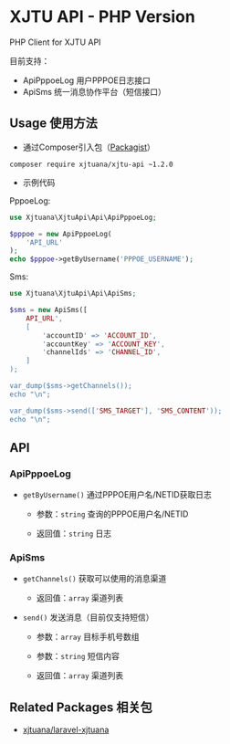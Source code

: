 # XJTU API - PHP Version

PHP Client for XJTU API

目前支持：
- ApiPppoeLog 用户PPPOE日志接口
- ApiSms 统一消息协作平台（短信接口）

## Usage 使用方法

- 通过Composer引入包（[Packagist](https://packagist.org/packages/xjtuana/xjtu-api)）

```shell
composer require xjtuana/xjtu-api ~1.2.0
```

- 示例代码

PppoeLog:

```php
use Xjtuana\XjtuApi\Api\ApiPppoeLog;

$pppoe = new ApiPppoeLog(
    'API_URL'
);
echo $pppoe->getByUsername('PPPOE_USERNAME');
```

Sms:

```php
use Xjtuana\XjtuApi\Api\ApiSms;

$sms = new ApiSms([
    API_URL',
    [
        'accountID' => 'ACCOUNT_ID',
        'accountKey' => 'ACCOUNT_KEY',
        'channelIds' => 'CHANNEL_ID',
    ]
);

var_dump($sms->getChannels());
echo "\n";

var_dump($sms->send(['SMS_TARGET'], 'SMS_CONTENT'));
echo "\n";
```

## API

### ApiPppoeLog

- `getByUsername()` 通过PPPOE用户名/NETID获取日志

    - 参数：`string` 查询的PPPOE用户名/NETID

    - 返回值：`string` 日志

### ApiSms

- `getChannels()` 获取可以使用的消息渠道

    - 返回值：`array` 渠道列表
    

- `send()` 发送消息（目前仅支持短信）

    - 参数：`array` 目标手机号数组

    - 参数：`string` 短信内容

    - 返回值：`array` 渠道列表
    

## Related Packages 相关包

- [xjtuana/laravel-xjtuana](https://git.xjtuana.com/xjtuana/laravel-xjtuana)